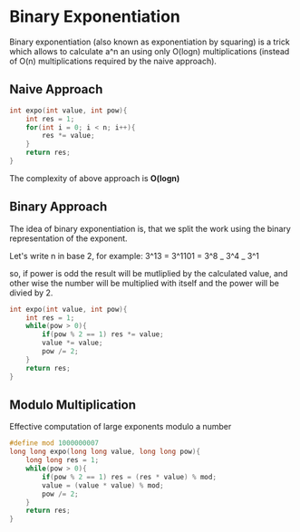 # Binary Exponentiation

Binary exponentiation (also known as exponentiation by squaring) is a trick which allows to calculate a^n an using only O(logn) multiplications (instead of O(n) multiplications required by the naive approach).

## Naive Approach

```cpp
int expo(int value, int pow){
    int res = 1;
    for(int i = 0; i < n; i++){
        res *= value;
    }
    return res;
}
```

The complexity of above approach is **O(logn)**

## Binary Approach

The idea of binary exponentiation is, that we split the work using the binary representation of the exponent.

Let's write n in base 2, for example:
3^13 = 3^1101 = 3^8 _ 3^4 _ 3^1

so, if power is odd the result will be mutliplied by the calculated value, and other wise the number will be multiplied with itself and the power will be divied by 2.

```cpp
int expo(int value, int pow){
    int res = 1;
    while(pow > 0){
        if(pow % 2 == 1) res *= value;
        value *= value;
        pow /= 2;
    }
    return res;
}
```

## Modulo Multiplication

Effective computation of large exponents modulo a number

```cpp
#define mod 1000000007
long long expo(long long value, long long pow){
    long long res = 1;
    while(pow > 0){
        if(pow % 2 == 1) res = (res * value) % mod;
        value = (value * value) % mod;
        pow /= 2;
    }
    return res;
}
```
